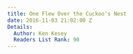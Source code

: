 ```yaml
---
title: One Flew Over the Cuckoo's Nest
date: 2016-11-03 21:02:00 Z
Details:
  Author: Ken Kesey
  Readers List Rank: 90
---
```


